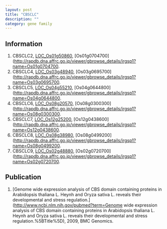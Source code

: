 ```yaml
---
layout: post
title: "CBSCLC"
description: ""
category: gene family
---
```


## Information
1. CBSCLC2, [LOC_Os01g50860](http://rice.plantbiology.msu.edu/cgi-bin/ORF_infopage.cgi?orf=LOC_Os01g50860), [Os01g0704700](http://rapdb.dna.affrc.go.jp/viewer/gbrowse_details/irgsp1?name=Os01g0704700.
2. CBSCLC4, [LOC_Os03g48940](http://rice.plantbiology.msu.edu/cgi-bin/ORF_infopage.cgi?orf=LOC_Os03g48940), [Os03g0695700](http://rapdb.dna.affrc.go.jp/viewer/gbrowse_details/irgsp1?name=Os03g0695700.
3. CBSCLC5, [LOC_Os04g55210](http://rice.plantbiology.msu.edu/cgi-bin/ORF_infopage.cgi?orf=LOC_Os04g55210), [Os04g0644800](http://rapdb.dna.affrc.go.jp/viewer/gbrowse_details/irgsp1?name=Os04g0644800.
4. CBSCLC6, [LOC_Os08g20570](http://rice.plantbiology.msu.edu/cgi-bin/ORF_infopage.cgi?orf=LOC_Os08g20570), [Os08g0300300](http://rapdb.dna.affrc.go.jp/viewer/gbrowse_details/irgsp1?name=Os08g0300300.
5. CBSCLC7, [LOC_Os12g25200](http://rice.plantbiology.msu.edu/cgi-bin/ORF_infopage.cgi?orf=LOC_Os12g25200), [Os12g0438600](http://rapdb.dna.affrc.go.jp/viewer/gbrowse_details/irgsp1?name=Os12g0438600.
6. CBSCLC8, [LOC_Os08g38980](http://rice.plantbiology.msu.edu/cgi-bin/ORF_infopage.cgi?orf=LOC_Os08g38980), [Os08g0499200](http://rapdb.dna.affrc.go.jp/viewer/gbrowse_details/irgsp1?name=Os08g0499200.
7. CBSCLC9, [LOC_Os02g48880](http://rice.plantbiology.msu.edu/cgi-bin/ORF_infopage.cgi?orf=LOC_Os02g48880), [Os02g0720700](http://rapdb.dna.affrc.go.jp/viewer/gbrowse_details/irgsp1?name=Os02g0720700.

## Publication
1. [Genome wide expression analysis of CBS domain containing proteins in Arabidopsis thaliana L. Heynh and Oryza sativa L. reveals their developmental and stress regulation.](http://www.ncbi.nlm.nih.gov/pubmed?term=Genome wide expression analysis of CBS domain containing proteins in Arabidopsis thaliana L. Heynh and Oryza sativa L. reveals their developmental and stress regulation.%5BTitle%5D), 2009, BMC Genomics.


